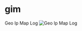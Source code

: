 # gim
Geo Ip Map Log
![Geo Ip Map Log](https://github.com/garlett/luci-app-gim/blob/4f2474dcb88f4e47d296fba968c96f9670c5464d/geo_ip_map_log.png)

